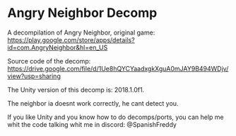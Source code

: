 # Angry Neighbor Decomp
A decompilation of Angry Neighbor, original game: https://play.google.com/store/apps/details?id=com.AngryNeighbor&hl=en_US

Source code of the decomp:
https://drive.google.com/file/d/1Ue8hQYCYaadxgkXguA0mJAY9B494WDjv/view?usp=sharing

The Unity version of this decomp is: 2018.1.0f1.

The neighbor ia doesnt work correctly, he cant detect you.

If you like Unity and you know how to do decomps/ports, you can help me whit the code talking whit me in discord: @SpanishFreddy
